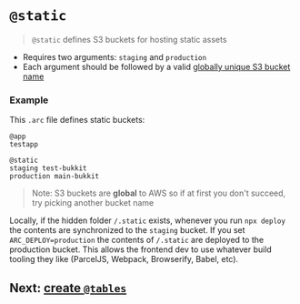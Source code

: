 # `@static`

> `@static` defines S3 buckets for hosting static assets

- Requires two arguments: `staging` and `production`
- Each argument should be followed by a valid [globally unique S3 bucket name](https://docs.aws.amazon.com/AmazonS3/latest/dev/BucketRestrictions.html#bucketnamingrules)

### Example

This `.arc` file defines static buckets:

```arc
@app
testapp

@static
staging test-bukkit
production main-bukkit
```

> Note: S3 buckets are <b>global</b> to AWS so if at first you don't succeed, try picking another bucket name

Locally, if the hidden folder `/.static` exists, whenever you run `npx deploy` the contents are synchronized to the `staging` bucket. If you set `ARC_DEPLOY=production` the contents of `/.static` are deployed to the production bucket. This allows the frontend dev to use whatever build tooling they like (ParcelJS, Webpack, Browserify, Babel, etc).

## Next: [create `@tables`](/reference/tables)
